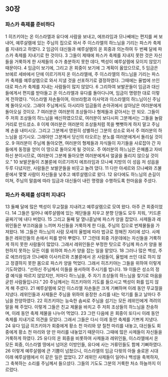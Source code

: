 ## 30장
### 파스카 축제를 준비하다
1 히즈키야는 온 이스라엘과 유다에 사람을 보내고, 에프라임과 므나쎄에는 편지를 써 보내어, 예루살렘에 있는 주님의 집으로 와서 주 이스라엘의 하느님을 기리는 파스카 축제를 지내라고 하였다.
2 임금이 대신들과 예루살렘의 온 회중과 의논하여 두 번째 달에 파스카 축제를 지내기로 한 것이다.
3 그들이 제때에 파스카 축제를 지내지 못한 것은 자신들을 거룩하게 한 사제들의 수가 충분하지 못한 데다, 백성이 예루살렘에 모이지 않았기 때문이다.
4 임금이 보기에, 그리고 온 회중이 보기에 그 계획이 옳았으므로,
5 임금은 브에르 세바에서 단에 이르기까지 온 이스라엘에, 주 이스라엘의 하느님을 기리는 파스카 축제를 예루살렘으로 와서 지낼 것을 선포하기로 결정하였다. 그때에는 율법에 쓰인 대로 파스카 축제를 지내는 사람들이 많지 않았다.
6 그리하여 보발꾼들이 임금과 대신들에게서 편지를 받아들고 온 이스라엘과 유다를 돌아다니며, 임금이 명령한 대로 이렇게 전하였다. “이스라엘 자손들이여, 아브라함과 이사악과 이스라엘의 하느님이신 주님께 돌아오시오. 그래야 주님께서도 아시리아 임금들의 손아귀에서 살아남은 여러분에게 돌아오실 것이오.
7 여러분은 여러분의 조상들이나 형제들과 같아서는 안 되오. 그들이 주 저희 조상들의 하느님을 배신하였으므로, 여러분이 보다시피 그분께서는 그들을 놀람거리로 만드셨소.
8 이제 여러분은 여러분의 조상들처럼 목을 뻣뻣하게 하지 말고 주님께 손을 내미시오. 그리고 그분께서 영원히 성별하신 그분의 성소로 와서 주 여러분의 하느님을 섬기시오. 그래야만 그분께서 당신의 타오르는 분노를 여러분에게서 돌리실 것이오.
9 여러분이 주님께 돌아오면, 여러분의 형제들과 자식들이 자기들을 사로잡아 간 자들에게 동정을 얻어 이 땅으로 돌아오게 될 것이오. 주 여러분의 하느님은 은혜롭고 자비하신 분이시므로, 여러분이 그분께 돌아오면 여러분에게서 얼굴을 돌리지 않으실 것이오.”
10 보발꾼들이 즈불룬에 이르기까지 에프라임과 므나쎄 지방의 이 성읍 저 성읍을 두루 다녔지만, 사람들은 보발꾼들을 비웃고 놀려 댔다.
11 다만 아세르와 므나쎄와 즈불룬에서 몇몇 사람이 자신들을 낮추고 예루살렘으로 왔다.
12 유다에도 하느님의 손길이 미쳐, 주님의 말씀에 따라 임금과 대신들이 내린 명령을 수행하도록 한마음을 주셨다.
### 파스카 축제를 성대히 지내다
13 둘째 달에 많은 백성이 무교절을 지내려고 예루살렘으로 모여 왔다. 아주 큰 회중이었다.
14 그들은 일어나 예루살렘에 있는 제단들을 치우고 분향 단들도 모두 치워, ‘키드론 골짜기’에 내다 버렸다.
15 그리고 둘째 달 열나흗날에 파스카 양을 잡았다. 사제들과 레위인들은 부끄러움을 느끼며 자신들을 거룩하게 한 다음, 주님의 집으로 번제물들을 가져왔다.
16 그들은 하느님의 사람 모세의 율법에 따라 법규로 정해진 자리에 섰다. 사제들은 레위인들의 손에서 피를 받아 뿌렸다.
17 그런데 회중 가운데에는 자신들을 거룩하게 하지 못한 사람들이 많았다. 그래서 레위인들은 부정한 탓으로 주님께 파스카 양을 봉헌하지 못하는 모든 이를 위하여 파스카 양을 잡는 일을 맡았다.
18 그러나 많은 백성, 주로 에프라임과 므나쎄와 이사카르와 즈불룬에서 온 사람들이, 율법에 쓰인 대로 하지 않고 정결하지 못한 몸으로 파스카 양을 먹었다. 그래서 히즈키야는 그들을 위하여 이렇게 기도하였다. “선하신 주님께서 이들을 용서하여 주시기를 빕니다.
19 이들은 성소의 정결 예식을 따르지 않았지만, 저마다 하느님을, 주 자기 조상들의 하느님을 찾기로 마음을 굳힌 사람들입니다.”
20 주님께서는 히즈키야의 기도를 들으시고 백성이 화를 입지 않게 해 주셨다.
21 예루살렘에 모인 이스라엘 자손들은 크게 기뻐하며 이레 동안 무교절을 지냈다. 레위인들과 사제들은 주님을 위하여 웅장한 소리를 내는 악기를 들고 날마다 주님을 찬양하였다.
22 히즈키야는 능숙한 솜씨로 주님을 섬기는 모든 레위인에게 격려의 말을 해 주었다. 이렇게 그들은 친교 제물을 바치고 주 저희 조상들의 하느님을 찬송하며, 이레 동안 축제 제물을 나누어 먹었다.
23 그런 다음에 온 회중이 또다시 이레 동안 축제를 지내기로 의견을 모았다. 그래서 그들은 다시 이레 동안 축제를 기쁘게 지냈다.
24 유다 임금 히즈키야가 회중에게 황소 천 마리와 양 칠천 마리를 내놓고, 대신들도 회중에게 황소 천 마리와 양 만 마리를 내놓았기 때문이다. 그때에 많은 사제들이 자신들을 거룩하게 하였다.
25 유다의 온 회중을 비롯하여 사제들과 레위인들, 이스라엘에서 온 모든 회중, 이스라엘 땅에서 넘어온 이방인들, 유다에 사는 거류민들도 함께 기뻐하였다.
26 이렇게 예루살렘에 큰 기쁨이 넘쳤으니, 이스라엘의 임금 다윗의 아들 솔로몬 시대 이래 예루살렘에서 이 같은 일은 없었다.
27 레위인 사제들이 일어나 백성을 축복하자, 그 축복하는 소리를 주님께서 들으셨다. 그들의 기도도 그분의 거룩한 처소 하늘까지 이르렀다.
